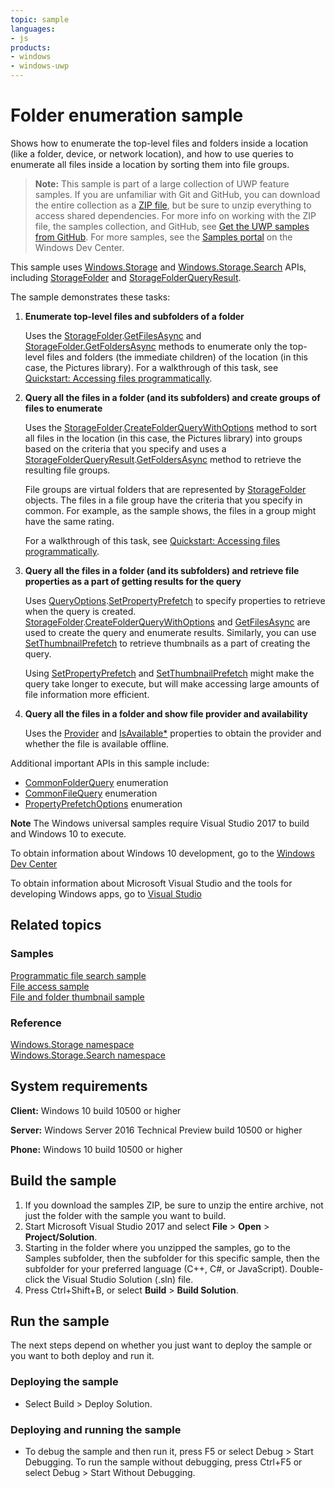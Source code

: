 ```yaml
---
topic: sample
languages:
- js
products:
- windows
- windows-uwp
---
```


# Folder enumeration sample

Shows how to enumerate the top-level files and folders inside a location (like a folder, device, or network location), 
and how to use queries to enumerate all files inside a location by sorting them into file groups.

> **Note:** This sample is part of a large collection of UWP feature samples. 
> If you are unfamiliar with Git and GitHub, you can download the entire collection as a 
> [ZIP file](https://github.com/Microsoft/Windows-universal-samples/archive/master.zip), but be 
> sure to unzip everything to access shared dependencies. For more info on working with the ZIP file, 
> the samples collection, and GitHub, see [Get the UWP samples from GitHub](https://aka.ms/ovu2uq). 
> For more samples, see the [Samples portal](https://aka.ms/winsamples) on the Windows Dev Center. 

This sample uses [Windows.Storage](http://msdn.microsoft.com/library/windows/apps/br227346) and [Windows.Storage.Search](http://msdn.microsoft.com/library/windows/apps/br208106) APIs, including [StorageFolder](http://msdn.microsoft.com/library/windows/apps/br227230) and [StorageFolderQueryResult](http://msdn.microsoft.com/library/windows/apps/br208066).

The sample demonstrates these tasks:

1.  **Enumerate top-level files and subfolders of a folder**

    Uses the [StorageFolder](http://msdn.microsoft.com/library/windows/apps/br227230).[GetFilesAsync](http://msdn.microsoft.com/library/windows/apps/br227273) 
and [StorageFolder.GetFoldersAsync](http://msdn.microsoft.com/library/windows/apps/br227279) methods to enumerate only the top-level files and folders (the immediate children) of the location (in this case, the Pictures library). For a walkthrough of this task, see [Quickstart: Accessing files programmatically](http://msdn.microsoft.com/library/windows/apps/jj150596).

2.  **Query all the files in a folder (and its subfolders) and create groups of files to enumerate**

    Uses the [StorageFolder](http://msdn.microsoft.com/library/windows/apps/br227230).[CreateFolderQueryWithOptions](http://msdn.microsoft.com/library/windows/apps/br211592) method to sort all files in the location (in this case, the Pictures library) into groups based on the criteria that you specify and uses a [StorageFolderQueryResult](http://msdn.microsoft.com/library/windows/apps/br208066).[GetFoldersAsync](http://msdn.microsoft.com/library/windows/apps/br208072) method to retrieve the resulting file groups.

    File groups are virtual folders that are represented by [StorageFolder](http://msdn.microsoft.com/library/windows/apps/br227230) objects. The files in a file group have the criteria that you specify in common. For example, as the sample shows, the files in a group might have the same rating.

    For a walkthrough of this task, see [Quickstart: Accessing files programmatically](http://msdn.microsoft.com/library/windows/apps/jj150596).

3.  **Query all the files in a folder (and its subfolders) and retrieve file properties as a part of getting results for the query**

    Uses [QueryOptions](http://msdn.microsoft.com/library/windows/apps/br207995).[SetPropertyPrefetch](http://msdn.microsoft.com/library/windows/apps/hh973319) to specify properties to retrieve when the query is created. [StorageFolder](http://msdn.microsoft.com/library/windows/apps/br227230).[CreateFolderQueryWithOptions](http://msdn.microsoft.com/library/windows/apps/br211592) and [GetFilesAsync](http://msdn.microsoft.com/library/windows/apps/br227273) are used to create the query and enumerate results. Similarly, you can use [SetThumbnailPrefetch](http://msdn.microsoft.com/library/windows/apps/hh973320) to retrieve thumbnails as a part of creating the query.

    Using [SetPropertyPrefetch](http://msdn.microsoft.com/library/windows/apps/hh973319) and [SetThumbnailPrefetch](http://msdn.microsoft.com/library/windows/apps/hh973320) might make the query take longer to execute, but will make accessing large amounts of file information more efficient.

4.  **Query all the files in a folder and show file provider and availability**

    Uses the [Provider](https://msdn.microsoft.com/library/windows/apps/windows.storage.storagefile.provider.aspx) and [IsAvailable*]() properties to obtain the provider and whether the file is available offline.

Additional important APIs in this sample include:

-   [CommonFolderQuery](http://msdn.microsoft.com/library/windows/apps/br207957) enumeration
-   [CommonFileQuery](http://msdn.microsoft.com/library/windows/apps/br207956) enumeration
-   [PropertyPrefetchOptions](http://msdn.microsoft.com/library/windows/apps/hh973317) enumeration

**Note** The Windows universal samples require Visual Studio 2017 to build and Windows 10 to execute.
 
To obtain information about Windows 10 development, go to the [Windows Dev Center](http://go.microsoft.com/fwlink/?LinkID=532421)

To obtain information about Microsoft Visual Studio and the tools for developing Windows apps, go to [Visual Studio](http://go.microsoft.com/fwlink/?LinkID=532422)

## Related topics

### Samples

[Programmatic file search sample](http://go.microsoft.com/fwlink/p/?linkid=231532)  
[File access sample](http://go.microsoft.com/fwlink/p/?linkid=231445)  
[File and folder thumbnail sample](http://go.microsoft.com/fwlink/p/?linkid=231522)  

### Reference

[Windows.Storage namespace](http://msdn.microsoft.com/library/windows/apps/br227346)  
[Windows.Storage.Search namespace](http://msdn.microsoft.com/library/windows/apps/br208106)  

## System requirements

**Client:** Windows 10 build 10500 or higher

**Server:** Windows Server 2016 Technical Preview build 10500 or higher

**Phone:** Windows 10 build 10500 or higher

## Build the sample

1. If you download the samples ZIP, be sure to unzip the entire archive, not just the folder with the sample you want to build. 
2. Start Microsoft Visual Studio 2017 and select **File** \> **Open** \> **Project/Solution**.
3. Starting in the folder where you unzipped the samples, go to the Samples subfolder, then the subfolder for this specific sample, then the subfolder for your preferred language (C++, C#, or JavaScript). Double-click the Visual Studio Solution (.sln) file.
4. Press Ctrl+Shift+B, or select **Build** \> **Build Solution**.

## Run the sample

The next steps depend on whether you just want to deploy the sample or you want to both deploy and run it.

### Deploying the sample

- Select Build > Deploy Solution. 

### Deploying and running the sample

- To debug the sample and then run it, press F5 or select Debug >  Start Debugging. To run the sample without debugging, press Ctrl+F5 or select Debug > Start Without Debugging. 
